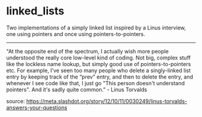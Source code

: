 # linked_lists

Two implementations of a  simply linked list inspired by a Linus interview, one using pointers and once using pointers-to-pointers.

-------------------------------------------------------------------------------------------------------------------------------
"At the opposite end of the spectrum, I actually wish more people understood the really core low-level kind of coding. Not big, complex stuff like the lockless name lookup, but simply good use of pointers-to-pointers etc. For example, I’ve seen too many people who delete a singly-linked list entry by keeping track of the “prev” entry, and then to delete the entry, and whenever I see code like that, I just go "This person doesn't understand pointers". And it's sadly quite common." - Linus Torvalds

source: https://meta.slashdot.org/story/12/10/11/0030249/linus-torvalds-answers-your-questions
